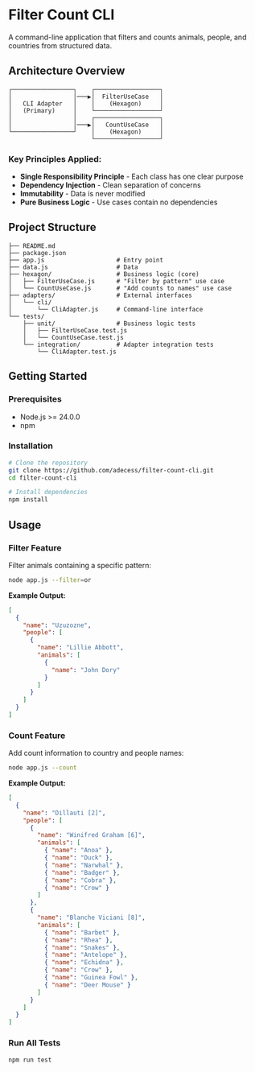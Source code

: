 # Filter Count CLI

A command-line application that filters and counts animals, people, and countries from structured data.

## Architecture Overview

```
┌─────────────────┐    ┌──────────────────┐
│                 │───▶│  FilterUseCase   │
│   CLI Adapter   │    │    (Hexagon)     │
│   (Primary)     │    └──────────────────┘
│                 │    ┌──────────────────┐
│                 │───▶│   CountUseCase   │
└─────────────────┘    │    (Hexagon)     │
                       └──────────────────┘
```

### Key Principles Applied:

- **Single Responsibility Principle** - Each class has one clear purpose
- **Dependency Injection** - Clean separation of concerns
- **Immutability** - Data is never modified
- **Pure Business Logic** - Use cases contain no dependencies

## Project Structure

```
├── README.md
├── package.json
├── app.js                    # Entry point
├── data.js                   # Data
├── hexagon/                  # Business logic (core)
│   ├── FilterUseCase.js      # "Filter by pattern" use case
│   └── CountUseCase.js       # "Add counts to names" use case
├── adapters/                 # External interfaces
│   └── cli/
│       └── CliAdapter.js     # Command-line interface
└── tests/
    ├── unit/                 # Business logic tests
    │   ├── FilterUseCase.test.js
    │   └── CountUseCase.test.js
    └── integration/          # Adapter integration tests
        └── CliAdapter.test.js
```

## Getting Started

### Prerequisites

- Node.js >= 24.0.0
- npm

### Installation

```bash
# Clone the repository
git clone https://github.com/adecess/filter-count-cli.git
cd filter-count-cli

# Install dependencies
npm install
```

## Usage

### Filter Feature

Filter animals containing a specific pattern:

```bash
node app.js --filter=or
```

**Example Output:**

```json
[
  {
    "name": "Uzuzozne",
    "people": [
      {
        "name": "Lillie Abbott",
        "animals": [
          {
            "name": "John Dory"
          }
        ]
      }
    ]
  }
]
```

### Count Feature

Add count information to country and people names:

```bash
node app.js --count
```

**Example Output:**

```json
[
  {
    "name": "Dillauti [2]",
    "people": [
      {
        "name": "Winifred Graham [6]",
        "animals": [
          { "name": "Anoa" },
          { "name": "Duck" },
          { "name": "Narwhal" },
          { "name": "Badger" },
          { "name": "Cobra" },
          { "name": "Crow" }
        ]
      },
      {
        "name": "Blanche Viciani [8]",
        "animals": [
          { "name": "Barbet" },
          { "name": "Rhea" },
          { "name": "Snakes" },
          { "name": "Antelope" },
          { "name": "Echidna" },
          { "name": "Crow" },
          { "name": "Guinea Fowl" },
          { "name": "Deer Mouse" }
        ]
      }
    ]
  }
]
```

### Run All Tests

```bash
npm run test
```
